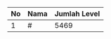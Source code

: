 | No | Nama            | Jumlah Level |
|----|-----------------|--------------|
| 1  | #    |    5469        |
